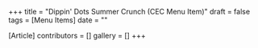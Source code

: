 +++
title = "Dippin' Dots Summer Crunch (CEC Menu Item)"
draft = false
tags = [Menu Items]
date = ""

[Article]
contributors = []
gallery = []
+++
